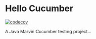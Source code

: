 <!-- [![codecov](https://app.codecov.io/gh/bashman1/hellocucumber/branch/main/graph/badge.svg?token=4a5ff34a-38da-492a-acc5-fc885d1e9a55)](https://app.codecov.io/gh/bashman1/hellocucumber) -->


# Hello Cucumber

[![codecov](https://codecov.io/gh/bashman1/hellocucumber/branch/main/graph/badge.svg?token=4a5ff34a-38da-492a-acc5-fc885d1e9a55)](https://codecov.io/gh/bashman1/hellocucumber)

A Java Marvin Cucumber testing project...


<!-- Security scan triggered at 2025-09-09 05:49:22 -->